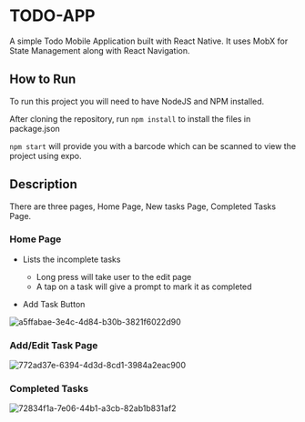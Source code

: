 # TODO-APP

A simple Todo Mobile Application built with React Native. It uses MobX for State Management along with React Navigation.


## How to Run

To run this project you will need to have NodeJS and NPM installed.

After cloning the repository, run `npm install` to install the files in package.json

`npm start` will provide you with a barcode which can be scanned to view the project using expo.

## Description

There are three pages, Home Page, New tasks Page, Completed Tasks Page.

### Home Page

- Lists the incomplete tasks

  - Long press will take user to the edit page
  - A tap on a task will give a prompt to mark it as completed

- Add Task Button 

![a5ffabae-3e4c-4d84-b30b-3821f6022d90](https://user-images.githubusercontent.com/53121588/149604287-cd7a2e80-fd60-4d35-a490-062ad5321da3.JPG)

### Add/Edit Task Page

![772ad37e-6394-4d3d-8cd1-3984a2eac900](https://user-images.githubusercontent.com/53121588/149603981-3f270509-a7ad-42fb-98a3-dc94755f33ec.JPG)

### Completed Tasks

![72834f1a-7e06-44b1-a3cb-82ab1b831af2](https://user-images.githubusercontent.com/53121588/149604283-ca88506d-a9c4-4059-bbd5-443aac060c10.JPG)




